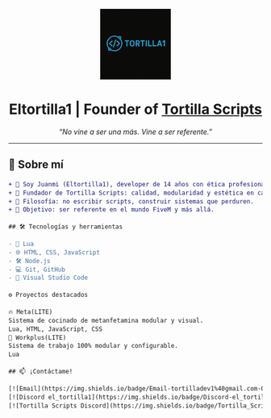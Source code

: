 <p align="center">
  <img src="assets/Logodev.png" alt="Logo Tortilla Scripts" width="140" />
</p>


<h1 align="center">
  Eltortilla1 | Founder of <a href="https://discord.gg/5AbDDkduTr">Tortilla Scripts</a>
</h1>

<p align="center"><i>“No vine a ser una más. Vine a ser referente.”</i></p>

---

## 🧬 Sobre mí

```diff
+ 👋 Soy Juanmi (Eltortilla1), developer de 14 años con ética profesional y ambición de grandeza.
+ 🚀 Fundador de Tortilla Scripts: calidad, modularidad y estética en cada línea de código.
+ 🧠 Filosofía: no escribir scripts, construir sistemas que perduren.
+ 🎯 Objetivo: ser referente en el mundo FiveM y más allá.

## 🛠️ Tecnologías y herramientas

- 🧪 Lua
- 🌐 HTML, CSS, JavaScript
- 🛠️ Node.js
- 💻 Git, GitHub
- 🧠 Visual Studio Code

⚙️ Proyectos destacados

🔥 Meta(LITE)
Sistema de cocinado de metanfetamina modular y visual.
Lua, HTML, JavaScript, CSS
🚀 Workplus(LITE)
Sistema de trabajo 100% modular y configurable.
Lua

## 📫 ¡Contáctame!

[![Email](https://img.shields.io/badge/Email-tortilladev1%40gmail.com-00ff9f?style=for-the-badge&logo=gmail&logoColor=white&labelColor=1c1c1c)](mailto:tortilladev1@gmail.com)  
[![Discord el_tortilla1](https://img.shields.io/badge/Discord-el_tortilla1-00ff9f?style=for-the-badge&logo=discord&logoColor=white&labelColor=1c1c1c)](https://discord.com/users/1184951565480624212)  
[![Tortilla Scripts Discord](https://img.shields.io/badge/Tortilla_Scripts-Servidor-00ff9f?style=for-the-badge&logo=discord&logoColor=white&labelColor=1c1c1c)](https://discord.gg/BVyafZaNdw)



